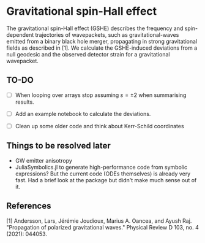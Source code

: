 # Gravitational spin-Hall effect

The gravitational spin-Hall effect (GSHE) describes the frequency and spin-dependent trajectories of wavepackets, such as gravitational-waves emitted from a binary black hole merger, propagating in strong gravitational fields as described in [1]. We calculate the GSHE-induced deviations from a null geodesic and the observed detector strain for a gravitational wavepacket. 


## TO-DO
- [ ] When looping over arrays stop assuming $s=\pm 2$ when summarising results.
- [ ] Add an example notebook to calculate the deviations.
- [ ] Clean up some older code and think about Kerr-Schild coordinates


## Things to be resolved later
- GW emitter anisotropy
- JuliaSymbolics.jl to generate high-performance code from symbolic expressions? But the current code (ODEs themselves) is already very fast. Had a brief look at the package but didn't make much sense out of it.


## References
[1] Andersson, Lars, Jérémie Joudioux, Marius A. Oancea, and Ayush Raj. "Propagation of polarized gravitational waves." Physical Review D 103, no. 4 (2021): 044053.